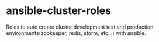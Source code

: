 # ansible-cluster-roles
Roles to auto create cluster development test and production environments(zookeeper, redis, storm, etc...) with ansible.
